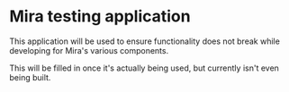 # Mira testing application

This application will be used to ensure functionality does not break while developing for Mira's various components.

This will be filled in once it's actually being used, but currently isn't even being built.